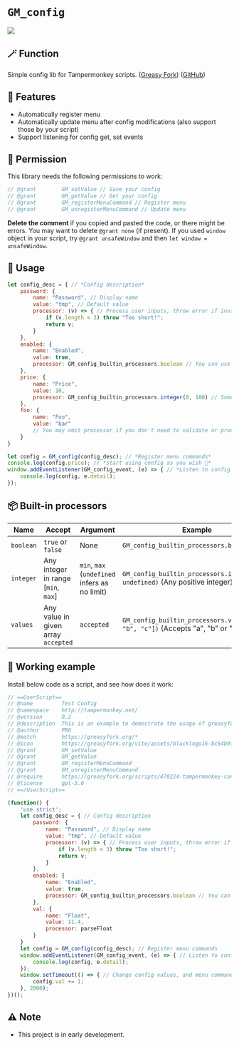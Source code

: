 # `GM_config`

[![](https://img.shields.io/badge/Crazy%20Thur.-V%20me%2050-red?logo=kfc)](https://greasyfork.org/rails/active_storage/blobs/redirect/eyJfcmFpbHMiOnsibWVzc2FnZSI6IkJBaHBBaWZvIiwiZXhwIjpudWxsLCJwdXIiOiJibG9iX2lkIn19--10e04ed7ed56ae18d22cec6d675b34fd579cecab/wechat.jpeg?locale=zh-CN)

## 🪄 Function

Simple config lib for Tampermonkey scripts. ([Greasy Fork](https://greasyfork.org/scripts/470224)) ([GitHub](https://github.com/PRO-2684/gadgets/tree/main/GM_config))

## 🎉 Features

- Automatically register menu
- Automatically update menu after config modifications (also support those by your script)
- Support listening for config get, set events

## 🤔 Permission

This library needs the following permissions to work:

```javascript
// @grant        GM_setValue // Save your config
// @grant        GM_getValue // Get your config
// @grant        GM_registerMenuCommand // Register menu
// @grant        GM_unregisterMenuCommand // Update menu
```

**Delete the comment** if you copied and pasted the code, or there might be errors. You may want to delete `@grant none` (if present). If you used `window` object in your script, try `@grant unsafeWindow` and then `let window = unsafeWindow`.

## 📖 Usage

```javascript
let config_desc = { // *Config description*
    password: {
        name: "Password", // Display name
        value: "tmp", // Default value
        processor: (v) => { // Process user inputs, throw error if invalid
            if (v.length < 3) throw "Too short!";
            return v;
        }
    },
    enabled: {
        name: "Enabled",
        value: true,
        processor: GM_config_builtin_processors.boolean // You can use builtin processors
    },
    price: {
        name: "Price",
        value: 10,
        processor: GM_config_builtin_processors.integer(0, 100) // Some builtin processors accept arguments
    },
    foo: {
        name: "Foo",
        value: "bar"
        // You may omit processor if you don't need to validate or process user inputs
    }
}

let config = GM_config(config_desc); // *Register menu commands*
console.log(config.price); // *Start using config as you wish 🎉*
window.addEventListener(GM_config_event, (e) => { // *Listen to config changes*
    console.log(config, e.detail);
});
```

## 📦 Built-in processors

|Name|Accept|Argument|Example|
|-|-|-|-|
|`boolean`|`true` or `false`|None|`GM_config_builtin_processors.boolean`|
|`integer`|Any integer in range [`min`, `max`]|`min`, `max` (`undefined` infers as no limit)|`GM_config_builtin_processors.integer(1, undefined)` (Any positive integer)|
|`values`|Any value in given array `accepted`|`accepted`|`GM_config_builtin_processors.values(["a", "b", "c"])` (Accepts "a", "b" or "c")|

## 👀 Working example

Install below code as a script, and see how does it work:

```javascript
// ==UserScript==
// @name         Test Config
// @namespace    http://tampermonkey.net/
// @version      0.2
// @description  This is an example to demostrate the usage of greasyfork.org/scripts/470224.
// @author       PRO
// @match        https://greasyfork.org/*
// @icon         https://greasyfork.org/vite/assets/blacklogo16-bc64b9f7.png
// @grant        GM_setValue
// @grant        GM_getValue
// @grant        GM_registerMenuCommand
// @grant        GM_unregisterMenuCommand
// @require      https://greasyfork.org/scripts/470224-tampermonkey-config/code/Tampermonkey%20Config.js
// @license      gpl-3.0
// ==/UserScript==

(function() {
    'use strict';
    let config_desc = { // Config description
        password: {
            name: "Password", // Display name
            value: "tmp", // Default value
            processor: (v) => { // Process user inputs, throw error if invalid
                if (v.length < 3) throw "Too short!";
                return v;
            }
        },
        enabled: {
            name: "Enabled",
            value: true,
            processor: GM_config_builtin_processors.boolean // You can use builtin processors
        },
        val: {
            name: "Float",
            value: 11.4,
            processor: parseFloat
        }
    }
    let config = GM_config(config_desc); // Register menu commands
    window.addEventListener(GM_config_event, (e) => { // Listen to config changes
        console.log(config, e.detail);
    });
    window.setTimeout(() => { // Change config values, and menu commands will be updated automatically
        config.val += 1;
    }, 2000);
})();
```

## ⚠️ Note

- This project is in early development.